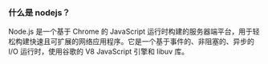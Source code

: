 ### 什么是 nodejs？

Node.js 是一个基于 Chrome 的 JavaScript 运行时构建的服务器端平台，用于轻松构建快速且可扩展的网络应用程序。它是一个基于事件的、非阻塞的、异步的 I/O 运行时，使用谷歌的 V8 JavaScript 引擎和 libuv 库。
